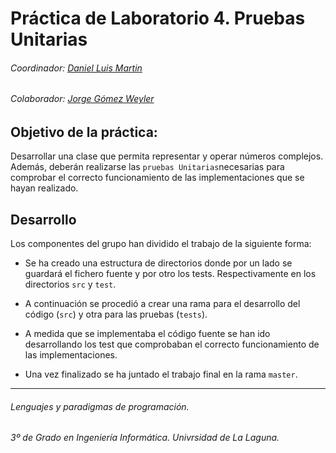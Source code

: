 Práctica de Laboratorio 4. Pruebas Unitarias
============================================

###### Coordinador: [Daniel Luis Martin](https://github.com/alu0100537093) 
###### Colaborador: [Jorge Gómez Weyler](https://github.com/alu4399)
     
    
## Objetivo de la práctica:

Desarrollar una clase que permita representar y operar números complejos. Además, deberán realizarse las `pruebas Unitarias`necesarias para comprobar el correcto funcionamiento de las implementaciones que se hayan realizado.

## Desarrollo

Los componentes del grupo han dividido el trabajo de la siguiente forma:
- Se ha creado una estructura de directorios donde por un lado se guardará el fichero fuente y por otro los tests. Respectivamente en los directorios `src` y `test`.
- A continuación se procedió a crear una rama para el desarrollo del código (`src`) y otra para las pruebas (`tests`).

- A medida que se implementaba el código fuente se han ido desarrollando los test que comprobaban el correcto funcionamiento de las implementaciones.

- Una vez finalizado se ha juntado el trabajo final en la rama `master`.

---------------------------------------------------------------------------------------------------

###### Lenguajes y paradigmas de programación.
###### 3º de Grado en Ingeniería Informática. Univrsidad de La Laguna.
